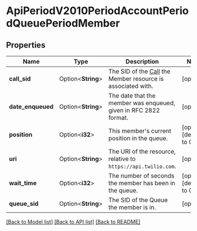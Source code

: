 # ApiPeriodV2010PeriodAccountPeriodQueuePeriodMember

## Properties

Name | Type | Description | Notes
------------ | ------------- | ------------- | -------------
**call_sid** | Option<**String**> | The SID of the [Call](https://www.twilio.com/docs/voice/api/call-resource) the Member resource is associated with. | [optional]
**date_enqueued** | Option<**String**> | The date that the member was enqueued, given in RFC 2822 format. | [optional]
**position** | Option<**i32**> | This member's current position in the queue. | [optional][default to 0]
**uri** | Option<**String**> | The URI of the resource, relative to `https://api.twilio.com`. | [optional]
**wait_time** | Option<**i32**> | The number of seconds the member has been in the queue. | [optional][default to 0]
**queue_sid** | Option<**String**> | The SID of the Queue the member is in. | [optional]

[[Back to Model list]](../README.md#documentation-for-models) [[Back to API list]](../README.md#documentation-for-api-endpoints) [[Back to README]](../README.md)


